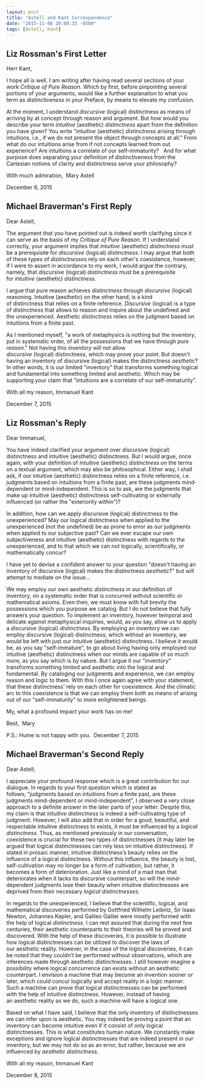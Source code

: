```yaml
---
layout: post
title: "Astell and Kant Correspondence"
date: "2015-11-08 20:00:35 -0500"
tags: [Astell, Kant]
---
```


## Liz Rossman's First Letter
Herr Kant, 

I hope all is well. I am writing after having read several sections of your work *Critique of Pure Reason*. Which by first, before pinpointing several portions of your arguments, would like a further explanation to what you term as *distinctiveness* in your Preface, by means to elevate my confusion.  

At the moment, I understand *discursive* (logical) distinctness as means of arriving by at concept through reason and argument. But how would you describe your term *intuitive* (aesthetic) *distinctness* apart from the definition you have given? You write "*intuitive* (aesthetic) *distinctness* arising through intuitions, i.e., if we do not present the object through concepts at all." From what do our intuitions arise from if not concepts learned from out experience? Are intuitions a correlate of our self-immaturity?   And for what purpose does separating your definition of distinctiveness from the Cartesian notions of clarity and distinctness serve your philosophy? 

With much admiration, 
Mary Astell 

December 6, 2015

## Michael Braverman's First Reply
Dear Astell,

The argument that you have pointed out is indeed worth clarifying since it can serve as the basis of my *Critique of Pure Reason*. If I understand correctly, your argument implies that *intuitive* (aesthetic) *distinctness* must be a prerequisite for *discursive* (logical) *distinctness*. I may argue that both of these types of *distinctnesses* rely on each other's coexistence, however, if I were to assert in accordance to my work, I would argue the contrary, namely, that *discursive* (logical) *distinctness* must be a prerequisite for *intuitive* (aesthetic) *distinctness*. 

I argue that pure reason achieves *distinctness* through *discursive* (logical) reasoning. Intuitive (aesthetic) on the other hand, is a kind of distinctness that relies on a finite reference. *Discursive* (logical) is a type of *distinctness* that allows to reason and inquire about the undefined and the unexperienced. Aesthetic *distinctness* relies on the judgment based on intuitions from a finite past. 

As I mentioned myself, "a work of metaphysics is nothing but the *inventory*, put in systematic order, of all the possessions that we have through *pure* *reason*." Not having this *inventory* will not allow *discursive* (logical) distinctness, which may prove your point. But doesn’t having an inventory of discursive (logical) makes the distinctness *aesthetic*? In other words, it is our limited "inventory" that transforms something logical and fundamental into something limited and aesthetic. Which may be supporting your claim that “intuitions are a correlate of our self-immaturity”. 

With all my reason,
Immanuel Kant

December 7, 2015

## Liz Rossman's Reply
Dear Immanuel, 

You have indeed clarified your argument over discursive (logical) distinctness and intuitive (aesthetic) distinctness. But I would argue, once again, with your definition of *intuitive* (aesthetic) *distinctness* on the terms on a textual argument, which may also be philosophical. Either way, I shall ask, if our intuitive (aesthetic) distinctness relies on a finite reference, i.e. judgments based on intuitions from a finite past, are these judgments mind-dependent or mind-independent. This is so to ask, are the judgments that make up intuitive (aesthetic) distinctness self-cultivating or externally influenced (or rather the "exteriority within")? 

In addition, how can we apply discursive (logical) distinctness to the unexperienced? May our logical distinctness when applied to the unexperienced (not the undefined) be as prone to error as our judgments when applied to our subjective past? Can we ever escape our own subjectiveness and intuitive (aesthetic) distinctness with regards to the unexperienced, and to that which we can not logically, scientifically, or mathematically concur? 

I have yet to devise a confident answer to your question "doesn't having an inventory of discursive (logical) makes the distinctness *aesthetic*?" but will attempt to mediate on the issue...

We may employ our own aesthetic *distinctness* in our definition of inventory, on a systematic order that is concurred without scientific or mathematical axioms. Even then, we must know with full brevity the possessions which you purpose we catalog. But I do not believe that fully answers your question. To implement an inventory, however temporal and delicate against metaphysical inquiries, would, as you say, allow us to apply a *discursive* (logical) *distinctness*. By employing an inventory we can employ discursive (logical) distinctness, which without an inventory, we would be left with just our intuitive (aesthetic) distinctness. I believe it would be, as you say "self-immature", to go about living having only employed our intuitive (aesthetic) distinctness when our minds are capable of so much more, as you say which is by nature. But I argue it our "inventory" transforms something limited and aesthetic into the logical and fundamental. By cataloging our judgments and experience, we can employ reason and logic to them. With this I once again agree with your statement, that these distinctness' rely on each other for coexistence. And the climatic arc to this coexistence is that we can employ them both as means of arising out of our "self-immaturity" to more enlightened beings. 

My, what a profound impact your work has on me! 

Best, 
Mary


P.S.: Hume is not happy with you. 
December 7, 2015

## Michael Braverman's Second Reply
Dear Astell,

I appreciate your profound response which is a great contribution for our dialogue. In regards to your first question which is stated as follows; “judgments based on intuitions from a finite past, are these judgments mind-dependent or mind-independent”, I observed a very close approach to a definite answer in the later parts of your letter. Despite this, my claim is that *intuitive* *distinctness* is indeed a self-cultivating type of judgment. However, I will also add that in order for a good, beautiful, and respectable intuitive distinctness to exists, it must be influenced by a *logical* *distinctness*. Thus, as mentioned previously in our conversation, coexistence is crucial for these two types of distinctnesses (it may later be argued that logical distinctnesses can rely less on intuitive distinctness). If stated in prosaic manner, intuitive distinctness’s beauty relies on the influence of a logical distinctness. Without this influence, the beauty is lost, self-cultivation may no longer be a form of cultivation, but rather, it becomes a form of deterioration. Just like a mind of a mad man that deteriorates when it lacks its discursive counterpart, so will the mind-dependent judgments lose their beauty when intuitive distinctnesses are deprived from their necessary *logical* *distinctnesses*.

In regards to the unexperienced, I believe that the scientific, logical, and mathematical discoveries performed by Gottfried Wilhelm Leibniz, Sir Isaac Newton, Johannes Kepler, and Galileo Galilei were mostly performed with the help of logical *distinctness*. I can rest assured that during the next few centuries, their aesthetic counterparts to their theories will be proved and discovered. With the help of these discoveries, it is possible to illustrate how logical distinctnesses can be utilized to discover the laws of our aesthetic reality. However, in the case of the logical discoveries, it can be noted that they couldn’t be performed without observations, which are inferences made through aesthetic distinctnesses. I still however imagine a possibility where logical concurrence can exists without an aesthetic counterpart. I envision a machine that may become an invention sooner or later, which could concur logically and accept reality in a logic manner. Such a machine can prove that logical distinctnesses can be performed with the help of intuitive distinctness. However, instead of having an aesthetic reality as we do, such a machine will have a logical one.

Based on what I have said, I believe that the only inventory of distinctnesses we can infer upon is aesthetic. You may indeed be proving a point that an inventory can become intuitive even if it consist of only logical distinctnesses. This is what constitutes human nature. We constantly make exceptions and ignore logical distinctnesses that are indeed present in our inventory, but we may not do so as an error, but rather, because we are influenced by *aesthetic* *distinctness*.

With all my reason,
Immanuel Kant

December 8, 2015
